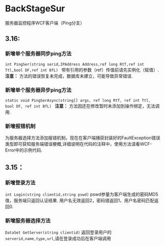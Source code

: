 # BackStageSur
服务器监控程序WCF客户端（Ping分支）
## 3.16:
### 新增单个服务器同步ping方法
`int PingSer(string serid,IPAddress Address,ref long RtT,ref int Ttl,bool DF,ref int BfL) ` 
 带有引用的参数（ref）传值前请先实例化（赋值）.
 **注意：** 方法的错误恢复未完成，数据库未建立，可能导致异常错误.
### 新增单个服务器异步ping方法
`static void PingSerAsync(string[] args, ref long RtT, ref int Ttl, bool DF, ref int BfL) ` 
 **注意：** 方法因还在修改暂时未添加到操作绑定，无法调用.
### 新增报错机制
为服务器选择方法添加报错机制，现在在客户端捕获封装好的FaultException错误类型即可获知服务端错误梗概,详细说明在代码的注释中，使用方法请看WCF-Error中的示例代码.

## 3.15：
### 新增登录方法
` int Login(string clientid,string pswd) `
pswd参量为客户端生成的密码MD5值，服务端只返回认证结果.
用户名无效返回2，密码错返回1，用户名密码匹配返回0.
### 新增服务器选择方法
` DataSet GetServer(string clientid) `
 返回登录用户的` serverid,name,type,url `,请在登录成功后在客户端调用
